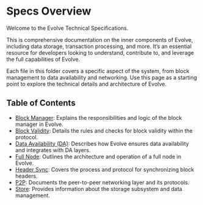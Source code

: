 # Specs Overview

Welcome to the Evolve Technical Specifications.

This is comprehensive documentation on the inner components of Evolve, including data storage, transaction processing, and more. It’s an essential resource for developers looking to understand, contribute to, and leverage the full capabilities of Evolve.

Each file in this folder covers a specific aspect of the system, from block management to data availability and networking. Use this page as a starting point to explore the technical details and architecture of Evolve.

## Table of Contents

- [Block Manager](./block-manager.md): Explains the responsibilities and logic of the block manager in Evolve.
- [Block Validity](./block-validity.md): Details the rules and checks for block validity within the protocol.
- [Data Availability (DA)](./da.md): Describes how Evolve ensures data availability and integrates with DA layers.
- [Full Node](./full_node.md): Outlines the architecture and operation of a full node in Evolve.
- [Header Sync](./header-sync.md): Covers the process and protocol for synchronizing block headers.
- [P2P](./p2p.md): Documents the peer-to-peer networking layer and its protocols.
- [Store](./store.md): Provides information about the storage subsystem and data management.
